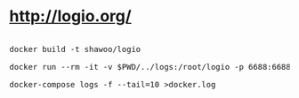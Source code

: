 # http://logio.org/

<pre>

docker build -t shawoo/logio 

docker run --rm -it -v $PWD/../logs:/root/logio -p 6688:6688 shawoo/logs ./start.sh

docker-compose logs -f --tail=10 >docker.log

</pre>
